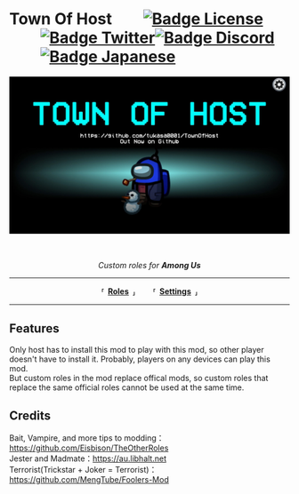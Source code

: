# Town Of Host  [![Badge License]][License]  [![Badge Twitter]][Twitter][![Badge Discord]][Discord]  [![Badge Japanese]][Japanese]

<div align = center>

![Thumbnail]

<br>

*Custom roles for* ***Among Us***

</div>

---

<div align = center>

**⸢ [Roles] ⸥**  
**⸢ [Settings] ⸥**

</div>

---


## Features

Only host has to install this mod to play with this mod, so other player doesn't have to install it. Probably, players on any devices can play this mod.<br>
But custom roles in the mod replace offical mods, so custom roles that replace the same official roles cannot be used at the same time.<br>


## Credits 

Bait, Vampire, and more tips to modding：https://github.com/Eisbison/TheOtherRoles<br>
Jester and Madmate：https://au.libhalt.net<br>
Terrorist(Trickstar + Joker = Terrorist)：https://github.com/MengTube/Foolers-Mod<br>


<!----------------------------------------------------------------------------->

[Badge Japanese]: https://img.shields.io/badge/日本語-E4405F?style=for-the-badge
[Badge Twitter]: https://img.shields.io/badge/Twitter-1DA1F2?style=for-the-badge&logo=twitter&logoColor=white
[Badge Discord]: https://img.shields.io/badge/Discord-7289DA?style=for-the-badge&logo=discord&logoColor=white
[Badge License]: https://img.shields.io/badge/License-GPLv3-blue.svg?style=for-the-badge

[Twitter]: https://twitter.com/XenonBottle
[Discord]: https://discord.gg/Et9RbMs6Y6

[Thumbnail]: ../../Resources/Thumbnail.jpg
[Japanese]: ../../README.md
[License]: ../../LICENSE

[Settings]: Settings.md
[Roles]: Roles.md
